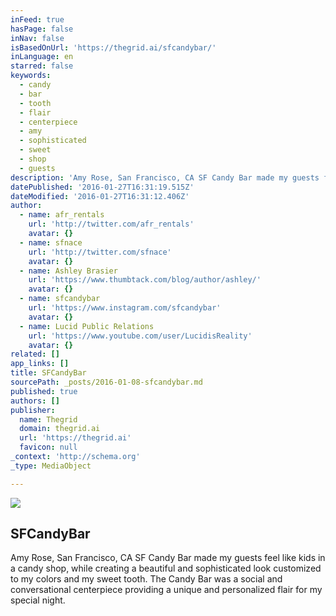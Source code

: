```yaml
---
inFeed: true
hasPage: false
inNav: false
isBasedOnUrl: 'https://thegrid.ai/sfcandybar/'
inLanguage: en
starred: false
keywords:
  - candy
  - bar
  - tooth
  - flair
  - centerpiece
  - amy
  - sophisticated
  - sweet
  - shop
  - guests
description: 'Amy Rose, San Francisco, CA SF Candy Bar made my guests feel like kids in a candy shop, while creating a beautiful and sophisticated look customized to my colors and my sweet tooth. The Candy Bar was a social and conversational centerpiece providing a unique and personalized flair for my special night.'
datePublished: '2016-01-27T16:31:19.515Z'
dateModified: '2016-01-27T16:31:12.406Z'
author:
  - name: afr_rentals
    url: 'http://twitter.com/afr_rentals'
    avatar: {}
  - name: sfnace
    url: 'http://twitter.com/sfnace'
    avatar: {}
  - name: Ashley Brasier
    url: 'https://www.thumbtack.com/blog/author/ashley/'
    avatar: {}
  - name: sfcandybar
    url: 'https://www.instagram.com/sfcandybar'
    avatar: {}
  - name: Lucid Public Relations
    url: 'https://www.youtube.com/user/LucidisReality'
    avatar: {}
related: []
app_links: []
title: SFCandyBar
sourcePath: _posts/2016-01-08-sfcandybar.md
published: true
authors: []
publisher:
  name: Thegrid
  domain: thegrid.ai
  url: 'https://thegrid.ai'
  favicon: null
_context: 'http://schema.org'
_type: MediaObject

---
```

![](https://the-grid-user-content.s3-us-west-2.amazonaws.com/fad25014-af54-47b5-b752-0e0c1a747cd1.jpg)

<article style=""><h1>SFCandyBar</h1><p>Amy Rose, San Francisco, CA SF Candy Bar made my guests feel like kids in a candy shop, while creating a beautiful and sophisticated look customized to my colors and my sweet tooth. The Candy Bar was a social and conversational centerpiece providing a unique and personalized flair for my special night.</p></article>